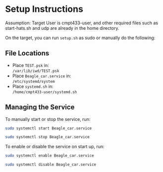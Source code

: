 # Setup Instructions

Assumption: Target User is cmpt433-user, and other required files such as start-hats.sh and udp are already in the home directory.

On the target, you can run `setup.sh` as sudo or manually do the following:

## File Locations

- Place `TEST.psk` in:  
  `/var/lib/iwd/TEST.psk`
- Place `Beagle_car.service` in:  
  `/etc/systemd/system`
- Place `systemd.sh` in:  
  `/home/cmpt433-user/systemd.sh`

## Managing the Service

To manually start or stop the service, run:

```bash
sudo systemctl start Beagle_car.service
```

```bash
sudo systemctl stop Beagle_car.service
```

To enable or disable the service on start up, run:

```bash
sudo systemctl enable Beagle_car.service
```

```bash
sudo systemctl disable Beagle_car.service
```
